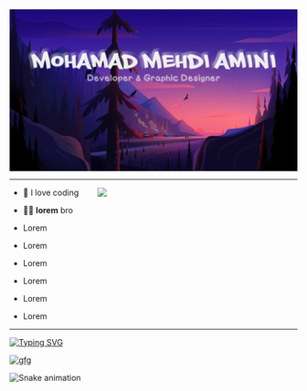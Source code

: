 <!-- first session -->
<img align="Center" alt="Mohamad_Mehdi_Amini"  src="Mohamad_Mehdi_Amini.jpg">
<hr></hr>
<!-- ________________(^_^)_________________ -->

<!-- second session -->
<img src="https://raw.githubusercontent.com/MicaelliMedeiros/micaellimedeiros/master/image/computer-illustration.png" min-width="380px" max-width="450px" width="350px" align="right">
</p>

- 💪 I love coding

- 🧑‍🏫 **lorem** bro

- Lorem

- Lorem

- Lorem

- Lorem

- Lorem

- Lorem

<hr></hr>
<p align="left">

 <!-- ________________(^_^)_________________ -->
 
 <!-- Third session -->
[![Typing SVG](https://readme-typing-svg.demolab.com?font=Tilt+Warp&size=22&duration=4996&pause=1000&color=F7F7F7&background=FFFFFF00&center=true&vCenter=true&repeat=false&width=1000&lines=Languages)](https://git.io/typing-svg)
 
 <a
    href=https://auth.geeksforgeeks.org/user/rishabhgupta2804/practice/
    target="_blank">
    <img 
        src="https://raw.githubusercontent.com/Rishabh2804/github-profile-readme-generator/master/src/images/icons/Social/geeks-for-geeks.svg"
        alt="gfg" height="30" width="50" 
    />
 </a> 


![Snake animation](https://github.com/thepiyushmalhotra/thepiyushmalhotra/blob/output/github-contribution-grid-snake.svg)
